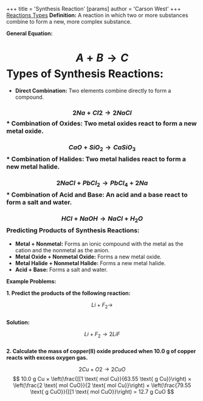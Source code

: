 +++
 title = 'Synthesis Reaction'
[params]
	author = 'Carson West'
+++
[Reactions Types](./../reactions-types/)
**Definition:** A reaction in which two or more substances combine to form a new, more complex substance.

**General Equation:**
#  $$  A + B → C  $$  **Types of Synthesis Reactions:**

* **Direct Combination:** Two elements combine directly to form a compound.
###  $$  2 Na + Cl2 → 2 NaCl  $$  * **Combination of Oxides:** Two metal oxides react to form a new metal oxide.
###  $$  CaO + SiO_2 → CaSiO_3  $$  * **Combination of Halides:** Two metal halides react to form a new metal halide.
###  $$  2 NaCl + PbCl_2 → PbCl_4 + 2 Na  $$  * **Combination of Acid and Base:** An acid and a base react to form a salt and water.
###  $$  HCl + NaOH → NaCl + H_2O  $$  **Predicting Products of Synthesis Reactions:**

* **Metal + Nonmetal:** Forms an ionic compound with the metal as the cation and the nonmetal as the anion.
* **Metal Oxide + Nonmetal Oxide:** Forms a new metal oxide.
* **Metal Halide + Nonmetal Halide:** Forms a new metal halide.
* **Acid + Base:** Forms a salt and water.

**Example Problems:**

**1. Predict the products of the following reaction:**

 $$  Li + F_2 →  $$  
**Solution:**

 $$  Li + F_2 → 2 LiF  $$  
**2. Calculate the mass of copper(II) oxide produced when 10.0 g of copper reacts with excess oxygen gas.**

 $$  2 Cu + O2 → 2 CuO  $$   $$  10.0 g Cu × \left(\frac{[[1 \text{ mol Cu}}{63.55 \text{ g Cu}}\right) × \left(\frac{2 \text{ mol CuO}}{2 \text{ mol Cu}}\right) × \left(\frac{79.55 \text{ g CuO}}{[[1 \text{ mol CuO}}\right) = 12.7 g CuO  $$ 